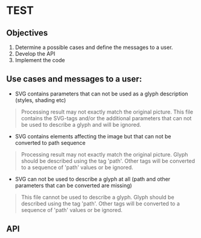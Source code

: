 TEST
===

Objectives
---
1. Determine a possible cases and define the messages to a user.
2. Develop the API
3. Implement the code

Use cases and messages to a user:
---
* SVG contains parameters that can not be used as a glyph description (styles, shading etc)
    
>Processing result may not exactly match the original picture.
>This file contains the SVG-tags and/or the additional parameters that can not be used to describe a glyph and will be ignored.

* SVG contains elements affecting the image but that can not be converted to path sequence

>Processing result may not exactly match the original picture.
Glyph should be described using the tag 'path'. Other tags will be converted to a sequence of 'path' values or be ignored.

* SVG can not be used to describe a glyph at all (path and other parameters that can be converted are missing)

>This file cannot be used to describe a glyph.
Glyph should be described using the tag 'path'. Other tags will be converted to a sequence of 'path' values or be ignored.

API
---

>>
